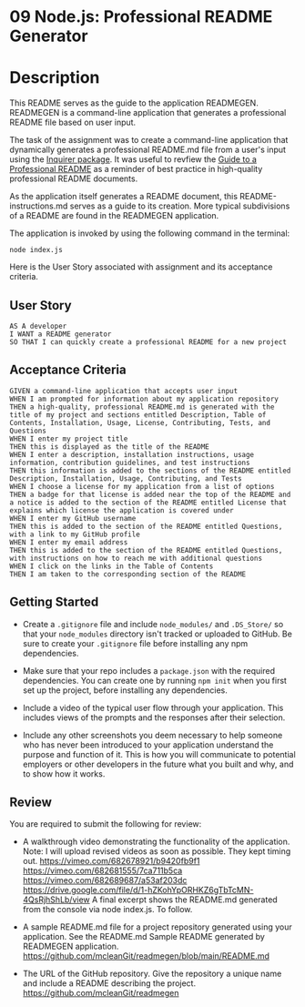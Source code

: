 # 09 Node.js: Professional README Generator

# Description
This README serves as the guide to the application READMEGEN.
READMEGEN is a command-line application that generates a professional README file based on user input.

The task of the assignment was to create a command-line application that dynamically generates a professional README.md file from a user's input using the [Inquirer package](https://www.npmjs.com/package/inquirer). It was useful to revfiew the [Guide to a Professional README](https://github.com/coding-boot-camp/potential-enigma/blob/master/readme-guide.md) as a reminder of best practice in high-quality professional README documents.

As the application itself generates a README document, this README-instructions.md serves as a guide to its creation.
More typical subdivisions of a README are found in the READMEGEN application.

The application is invoked by using the following command in the terminal:

```
node index.js
```

Here is the User Story associated with assignment and its acceptance criteria.

## User Story

```
AS A developer
I WANT a README generator
SO THAT I can quickly create a professional README for a new project
```

## Acceptance Criteria

```
GIVEN a command-line application that accepts user input
WHEN I am prompted for information about my application repository
THEN a high-quality, professional README.md is generated with the title of my project and sections entitled Description, Table of Contents, Installation, Usage, License, Contributing, Tests, and Questions
WHEN I enter my project title
THEN this is displayed as the title of the README
WHEN I enter a description, installation instructions, usage information, contribution guidelines, and test instructions
THEN this information is added to the sections of the README entitled Description, Installation, Usage, Contributing, and Tests
WHEN I choose a license for my application from a list of options
THEN a badge for that license is added near the top of the README and a notice is added to the section of the README entitled License that explains which license the application is covered under
WHEN I enter my GitHub username
THEN this is added to the section of the README entitled Questions, with a link to my GitHub profile
WHEN I enter my email address
THEN this is added to the section of the README entitled Questions, with instructions on how to reach me with additional questions
WHEN I click on the links in the Table of Contents
THEN I am taken to the corresponding section of the README
```

## Getting Started

* Create a `.gitignore` file and include `node_modules/` and `.DS_Store/` so that your `node_modules` directory isn't tracked or uploaded to GitHub. Be sure to create your `.gitignore` file before installing any npm dependencies.

* Make sure that your repo includes a `package.json` with the required dependencies. You can create one by running `npm init` when you first set up the project, before installing any dependencies.

* Include a video of the typical user flow through your application. This includes views of the prompts and the responses after their selection.

* Include any other screenshots you deem necessary to help someone who has never been introduced to your application understand the purpose and function of it. This is how you will communicate to potential employers or other developers in the future what you built and why, and to show how it works.


## Review

You are required to submit the following for review:

* A walkthrough video demonstrating the functionality of the application.
Note: I will upload revised videos as soon as possible.
They kept timing out.
https://vimeo.com/682678921/b9420fb9f1
https://vimeo.com/682681555/7ca711b5ca
https://vimeo.com/682689687/a53af203dc
https://drive.google.com/file/d/1-hZKohYpORHKZ6gTbTcMN-4QsRjhShLb/view
A final excerpt shows the README.md generated from the console via node index.js. To follow.





* A sample README.md file for a project repository generated using your application.
 See the README.md Sample README generated by READMEGEN application.
 https://github.com/mcleanGit/readmegen/blob/main/README.md


* The URL of the GitHub repository. Give the repository a unique name and include a README describing the project.
https://github.com/mcleanGit/readmegen
